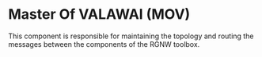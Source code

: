 # Master Of VALAWAI (MOV)

This component is responsible for maintaining the topology
and routing the messages between the components of the RGNW toolbox.
